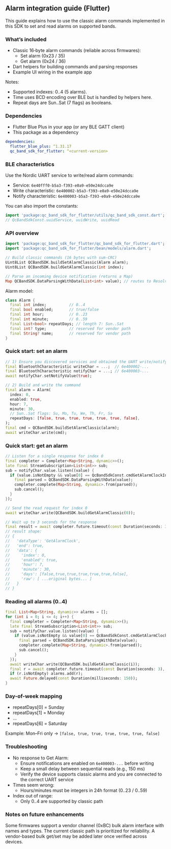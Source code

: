 ## Alarm integration guide (Flutter)

This guide explains how to use the classic alarm commands implemented in this SDK to set and read alarms on supported bands.

### What’s included
- Classic 16‑byte alarm commands (reliable across firmwares):
  - Set alarm (0x23 / 35)
  - Get alarm (0x24 / 36)
- Dart helpers for building commands and parsing responses
- Example UI wiring in the example app

Notes:
- Supported indexes: 0..4 (5 alarms).
- Time uses BCD encoding over BLE but is handled by helpers here.
- Repeat days are Sun..Sat (7 flags) as booleans.

### Dependencies
- Flutter Blue Plus in your app (or any BLE GATT client)
- This package as a dependency

```yaml
dependencies:
  flutter_blue_plus: ^1.31.17
  qc_band_sdk_for_flutter: ^<current-version>
```

### BLE characteristics
Use the Nordic UART service to write/read alarm commands:

- Service: `6e40fff0-b5a3-f393-e0a9-e50e24dcca9e`
- Write characteristic: `6e400002-b5a3-f393-e0a9-e50e24dcca9e`
- Notify characteristic: `6e400003-b5a3-f393-e0a9-e50e24dcca9e`

You can also import the constants:

```dart
import 'package:qc_band_sdk_for_flutter/utils/qc_band_sdk_const.dart';
// QcBandSdkConst.uuidService, uuidWrite, uuidRead
```

### API overview

```dart
import 'package:qc_band_sdk_for_flutter/qc_band_sdk_for_flutter.dart';
import 'package:qc_band_sdk_for_flutter/bean/models/alarm.dart';

// Build classic commands (16 bytes with sum-CRC)
Uint8List QCBandSDK.buildSetAlarmClassic(Alarm alarm);
Uint8List QCBandSDK.buildGetAlarmClassic(int index);

// Parse an incoming device notification (returns a Map)
Map QCBandSDK.DataParsingWithData(List<int> value); // routes to ResolveUtil.getClockData for opcode 36
```

Alarm model:

```dart
class Alarm {
  final int index;          // 0..4
  final bool enabled;       // true/false
  final int hour;           // 0..23
  final int minute;         // 0..59
  final List<bool> repeatDays; // length 7: Sun..Sat
  final int? type;          // reserved for vendor path
  final String? name;       // reserved for vendor path
}
```

### Quick start: set an alarm

```dart
// 1) Ensure you discovered services and obtained the UART write/notify characteristics
final BluetoothCharacteristic writeChar = ...;  // 6e400002-...
final BluetoothCharacteristic notifyChar = ...; // 6e400003-...
await notifyChar.setNotifyValue(true);

// 2) Build and write the command
final alarm = Alarm(
  index: 0,
  enabled: true,
  hour: 7,
  minute: 30,
  // Sun..Sat flags: Su, Mo, Tu, We, Th, Fr, Sa
  repeatDays: [false, true, true, true, true, true, false],
);
final cmd = QCBandSDK.buildSetAlarmClassic(alarm);
await writeChar.write(cmd);
```

### Quick start: get an alarm

```dart
// Listen for a single response for index 0
final completer = Completer<Map<String, dynamic>>();
late final StreamSubscription<List<int>> sub;
sub = notifyChar.value.listen((value) {
  if (value.isNotEmpty && value[0] == QcBandSdkConst.cmdGetAlarmClockInt && value[1] == 0) {
    final parsed = QCBandSDK.DataParsingWithData(value);
    completer.complete(Map<String, dynamic>.from(parsed));
    sub.cancel();
  }
});

// Send the read request for index 0
await writeChar.write(QCBandSDK.buildGetAlarmClassic(0));

// Wait up to 3 seconds for the response
final result = await completer.future.timeout(const Duration(seconds: 3), onTimeout: () => {});
// result shape:
// {
//   'dataType': 'GetAlarmClock',
//   'end': true,
//   'data': {
//     'index': 0,
//     'enabled': true,
//     'hour': 7,
//     'minute': 30,
//     'days': [false,true,true,true,true,true,false],
//     'raw': [ ...original bytes... ]
//   }
// }
```

### Reading all alarms (0..4)

```dart
final List<Map<String, dynamic>> alarms = [];
for (int i = 0; i <= 4; i++) {
  final completer = Completer<Map<String, dynamic>>();
  late final StreamSubscription<List<int>> sub;
  sub = notifyChar.value.listen((value) {
    if (value.isNotEmpty && value[0] == QcBandSdkConst.cmdGetAlarmClockInt && value[1] == i) {
      final parsed = QCBandSDK.DataParsingWithData(value);
      completer.complete(Map<String, dynamic>.from(parsed));
      sub.cancel();
    }
  });
  await writeChar.write(QCBandSDK.buildGetAlarmClassic(i));
  final r = await completer.future.timeout(const Duration(seconds: 3), onTimeout: () => {});
  if (r.isNotEmpty) alarms.add(r);
  await Future.delayed(const Duration(milliseconds: 150));
}
```

### Day-of-week mapping
- repeatDays[0] = Sunday
- repeatDays[1] = Monday
- ...
- repeatDays[6] = Saturday

Example: Mon–Fri only → `[false, true, true, true, true, true, false]`

### Troubleshooting
- No response to Get Alarm:
  - Ensure notifications are enabled on `6e400003-...` before writing
  - Keep a small delay between sequential reads (e.g., 150 ms)
  - Verify the device supports classic alarms and you are connected to the correct UART service
- Times seem wrong:
  - Hours/minutes must be integers in 24h format (0..23 / 0..59)
- Index out of range:
  - Only 0..4 are supported by classic path

### Notes on future enhancements
Some firmwares support a vendor channel (0xBC) bulk alarm interface with names and types. The current classic path is prioritized for reliability. A vendor-based bulk get/set may be added later once verified across devices.



